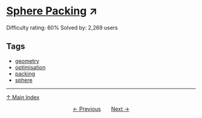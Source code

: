 # [Sphere Packing](https://projecteuler.net/problem=222) ↗️

Difficulty rating: 60%
Solved by: 2,269 users
## Tags

- [geometry](../tags/geometry.md)
- [optimisation](../tags/optimisation.md)
- [packing](../tags/packing.md)
- [sphere](../tags/sphere.md)



---

[↑ Main Index](../README.md)


<div align=center><a href='221.md'>← Previous</a> &nbsp;&nbsp; &nbsp;&nbsp;  <a href='223.md'>Next →</a></div>
